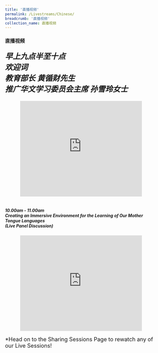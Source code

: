 ```yaml
---
title: '直播视频'
permalink: /Livestreams/Chinese/
breadcrumb: '直播视频'
collection_name: 直播视频
---
```

###  直播视频
<html>
<body>
<style>
   iframe{
border : 0;
width:80% ;
}
  </style>
   <!-- Global site tag (gtag.js) - Google Ads: 726049306 -->
<h5>
<span style="font-family:KaiTi;font-size:25px;">早上九点半至十点<br/>
欢迎词<br/>
教育部长 黄循财先生<br/>
推广华文学习委员会主席 孙雪玲女士</span></h5>
  <center>
<iframe width="560" height="315" src="https://www.youtube.com/embed/d6fmLlW8eoE" frameborder="0" allow="accelerometer; autoplay; encrypted-media; gyroscope; picture-in-picture" allowfullscreen></iframe> </center>
    <br/>
  <h5>10.00am - 11.00am <br/>
  Creating an Immersive Environment for the Learning of Our Mother Tongue Languages <br/>
     (Live Panel Discussion)</h5>
   <center><iframe width="560" height="315" src="https://player.vimeo.com/video/451517000" frameborder="0" allow="accelerometer; autoplay; encrypted-media; gyroscope; picture-in-picture" allowfullscreen></iframe></center>
<br/>
<span style="font-size:18px;">*Head on to the Sharing Sessions Page to rewatch any of our Live Sessions!</span>
